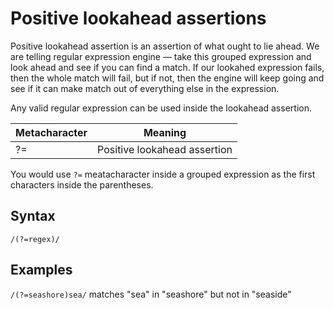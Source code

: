 # Positive lookahead assertions

Positive lookahead assertion is an assertion of what ought to lie ahead. We are telling regular expression engine — take this grouped expression and look ahead and see if you can find a match. If our lookahed expression fails, then the whole match will fail, but if not, then the engine will keep going and see if it can make match out of everything else in the expression.

Any valid regular expression can be used inside the lookahead assertion.

Metacharacter | Meaning
-|-
?= | Positive lookahead assertion

You would use `?=` meatacharacter inside a grouped expression as the first characters inside the parentheses.

## Syntax

`/(?=regex)/`

## Examples

`/(?=seashore)sea/` matches "sea" in "seashore" but not in "seaside"
